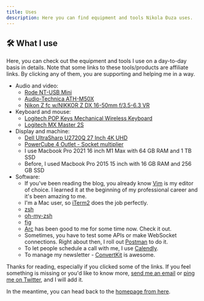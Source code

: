```yaml
---
title: Uses
description: Here you can find equipment and tools Nikola Đuza uses.
---
```


## 🛠 What I use

Here, you can check out the equipment and tools I use on a day-to-day basis in details. Note
that some links to these tools/products are affiliate links. By clicking any of
them, you are supporting and helping me in a way.

- Audio and video:
  - [Rode NT-USB Mini](https://amzn.to/35SGBx1)
  - [Audio-Technica ATH-M50X](https://amzn.to/3DJEs3h)
  - [Nikon Z fc w/NIKKOR Z DX 16-50mm f/3.5-6.3 VR](https://amzn.to/3tHDtx0)
- Keyboard and mouse:
  - [Logitech POP Keys Mechanical Wireless Keyboard](https://amzn.to/3CEG7X3)
  - [Logitech MX Master 2S](https://amzn.to/3NkHTlg)
- Display and machine:
  - [Dell UltraSharp U2720Q 27 Inch 4K UHD](https://amzn.to/34GWhTy)
  - [PowerCube 4 Outlet - Socket multiplier](https://amzn.to/383KkbP)
  - I use Macbook Pro 2021 16 inch M1 Max with 64 GB RAM and 1 TB SSD
  - Before, I used Macbook Pro 2015 15 inch with 16 GB RAM and 256 GB SSD
- Software:
  - If you've been reading the blog, you already know [Vim](https://www.vim.org/) is my editor of choice. I learned it at the beginning of my professional career and it's been amazing to me.
  - I'm a Mac user, so [iTerm2](https://iterm2.com/) does the job perfectly.
  - [zsh](https://www.zsh.org/)
  - [oh-my-zsh](https://ohmyz.sh/)
  - [fig](https://fig.io/)
  - [Arc](https://arc.net/) has been good to me for some time now. Check it out.
  - Sometimes, you have to test some APIs or make WebSocket connections. Right about then, I roll out [Postman](https://www.postman.com/) to do it.
  - To let people schedule a call with me, I use [Calendly](https://calendly.com/nikolalsvk).
  - To manage my newsletter - [ConvertKit](https://partners.convertkit.com/oqs53bno6l4l) is awesome.

Thanks for reading, especially if you clicked some of the links. If you feel something is missing or you'd like to know more, [send me an email](mailto:nikola@pragmaticpineapple.com) or [ping me on Twitter](https://twitter.com/nikolalsvk), and I will add it.

In the meantime, you can head back to the [homepage from here](/).
